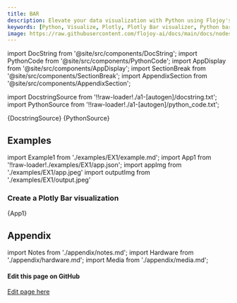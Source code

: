 ```yaml
---
title: BAR
description: Elevate your data visualization with Python using Flojoy's Plotly Bar visualizer. Create dynamic bar plots for insightful presentations and analyses.
keywords: [Python, Visualize, Plotly, Plotly Bar visualizer, Python bar chart tool, Dynamic data visualization, Bar plot examples, Flojoy Plotly nodes, Interactive bar charts, Data presentation tools, Python data visualization, Bar chart creation, Visualizing data with Plotly]
image: https://raw.githubusercontent.com/flojoy-ai/docs/main/docs/nodes/VISUALIZERS/PLOTLY/BAR/examples/EX1/output.jpeg
---
```


[//]: # (Custom component imports)

import DocString from '@site/src/components/DocString';
import PythonCode from '@site/src/components/PythonCode';
import AppDisplay from '@site/src/components/AppDisplay';
import SectionBreak from '@site/src/components/SectionBreak';
import AppendixSection from '@site/src/components/AppendixSection';

[//]: # (Docstring)

import DocstringSource from '!!raw-loader!./a1-[autogen]/docstring.txt';
import PythonSource from '!!raw-loader!./a1-[autogen]/python_code.txt';

<DocString>{DocstringSource}</DocString>
<PythonCode GLink='VISUALIZERS/PLOTLY/BAR/BAR.py'>{PythonSource}</PythonCode>

<SectionBreak />

[//]: # (Examples)

## Examples

import Example1 from './examples/EX1/example.md';
import App1 from '!!raw-loader!./examples/EX1/app.json';
import appImg from './examples/EX1/app.jpeg'
import outputImg from './examples/EX1/output.jpeg'

### Create a Plotly Bar visualization

<AppDisplay 
    nodeLabel='BAR'
    appImg={appImg}
    outputImg={outputImg}
    >
    {App1}
</AppDisplay>

<Example1 />

<SectionBreak />

[//]: # (Appendix)

## Appendix

import Notes from './appendix/notes.md';
import Hardware from './appendix/hardware.md';
import Media from './appendix/media.md';

<AppendixSection index={0} folderPath='nodes/VISUALIZERS/PLOTLY/BAR/appendix/'><Notes /></AppendixSection>
<AppendixSection index={1} folderPath='nodes/VISUALIZERS/PLOTLY/BAR/appendix/'><Hardware /></AppendixSection>
<AppendixSection index={2} folderPath='nodes/VISUALIZERS/PLOTLY/BAR/appendix/'><Media /></AppendixSection>

<SectionBreak />

[//]: # (Edit page on GitHub)

#### Edit this page on GitHub

[Edit page here](https://github.com/flojoy-ai/docs/tree/main/docs/nodes/VISUALIZERS/PLOTLY/BAR)
